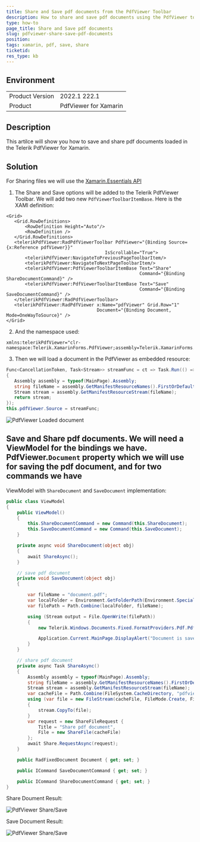 ```yaml
---
title: Share and Save pdf documents from the PdfViewer Toolbar
description: How to share and save pdf documents using the PdfViewer toolbar
type: how-to
page_title: Share and Save pdf documents
slug: pdfviewer-share-save-pdf-documents
position: 
tags: xamarin, pdf, save, share
ticketid: 
res_type: kb
---
```


## Environment

<table>
	<tbody>
		<tr>
			<td>Product Version</td>
			<td>2022.1 222.1</td>
		</tr>
		<tr>
			<td>Product</td>
			<td>PdfViewer for Xamarin</td>
		</tr>
	</tbody>
</table>


## Description

This artilce will show you how to save and share pdf documents loaded in the Telerik PdfViewer for Xamarin. 

## Solution

For Sharing files we will use the [Xamarin.Essentials API](https://docs.microsoft.com/en-us/xamarin/essentials/share?tabs=ios)

1. The Share and Save options will be added to the Telerik PdfViewer Toolbar. We will add two new `PdfViewerToolbarItemBase`. Here is the XAMl definition:

 ```XAML
<Grid>
	<Grid.RowDefinitions>
		<RowDefinition Height="Auto"/>
		<RowDefinition />
	</Grid.RowDefinitions>
	<telerikPdfViewer:RadPdfViewerToolbar PdfViewer="{Binding Source={x:Reference pdfViewer}}"
									  IsScrollable="True">
		<telerikPdfViewer:NavigateToPreviousPageToolbarItem/>
		<telerikPdfViewer:NavigateToNextPageToolbarItem/>
		<telerikPdfViewer:PdfViewerToolbarItemBase Text="Share" 
												   Command="{Binding ShareDocumentCommand}" />
		<telerikPdfViewer:PdfViewerToolbarItemBase Text="Save" 
												   Command="{Binding SaveDocumentCommand}" />
	</telerikPdfViewer:RadPdfViewerToolbar>
	<telerikPdfViewer:RadPdfViewer x:Name="pdfViewer" Grid.Row="1"
								   Document="{Binding Document, Mode=OneWayToSource}" />
</Grid>
 ```

2. And the namespace used: 

 ```XAML
xmlns:telerikPdfViewer="clr-namespace:Telerik.XamarinForms.PdfViewer;assembly=Telerik.XamarinForms.PdfViewer"
 ```

3. Then we will load a document in the PdfViewer as embedded resource:

 ```C#
Func<CancellationToken, Task<Stream>> streamFunc = ct => Task.Run(() =>
{
    Assembly assembly = typeof(MainPage).Assembly;
    string fileName = assembly.GetManifestResourceNames().FirstOrDefault(n => n.Contains("pdfviewer-overview.pdf"));
    Stream stream = assembly.GetManifestResourceStream(fileName);
    return stream;
});
this.pdfViewer.Source = streamFunc;
 ```
 
 ![PdfViewer Loaded document](images/loaded-document.png)
 
## Save and Share pdf documents. We will need a ViewModel for the bindings we have. PdfViewer.`Document` property which we will use for saving the pdf document, and for two commands we have 

ViewModel with `ShareDocument` and `SaveDocument` implementation:

```C#
public class ViewModel
{
    public ViewModel()
    {
        this.ShareDocumentCommand = new Command(this.ShareDocument);
        this.SaveDocumentCommand = new Command(this.SaveDocument);
    }

    private async void ShareDocument(object obj)
    {
        await ShareAsync();
    }

    // save pdf document
    private void SaveDocument(object obj)
    {

        var fileName = "document.pdf";
        var localFolder = Environment.GetFolderPath(Environment.SpecialFolder.LocalApplicationData);
        var filePath = Path.Combine(localFolder, fileName);

        using (Stream output = File.OpenWrite(filePath))
        {
            new Telerik.Windows.Documents.Fixed.FormatProviders.Pdf.PdfFormatProvider().Export(this.Document, output);

            Application.Current.MainPage.DisplayAlert("Document is saved to local application data: ", filePath, "OK");
        }
    }

    // share pdf document
    private async Task ShareAsync()
    {
        Assembly assembly = typeof(MainPage).Assembly;
        string fileName = assembly.GetManifestResourceNames().FirstOrDefault(n => n.Contains("pdfviewer-overview.pdf"));
        Stream stream = assembly.GetManifestResourceStream(fileName);
        var cacheFile = Path.Combine(FileSystem.CacheDirectory, "pdfviewer-overview.pdf");
        using (var file = new FileStream(cacheFile, FileMode.Create, FileAccess.Write))
        {
            stream.CopyTo(file);
        }
        var request = new ShareFileRequest {
            Title = "Share pdf document",
            File = new ShareFile(cacheFile)
        };
        await Share.RequestAsync(request);
    }

    public RadFixedDocument Document { get; set; }

    public ICommand SaveDocumentCommand { get; set; }

    public ICommand ShareDocumentCommand { get; set; }
}
```

Share Doument Result: 

![PdfViewer Share/Save](images/share-document.png)

Save Document Result:

![PdfViewer Share/Save](images/save-document.png)
 